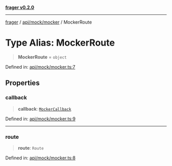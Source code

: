 [**frager v0.2.0**](../../../../README.md)

***

[frager](../../../../modules.md) / [api/mock/mocker](../README.md) / MockerRoute

# Type Alias: MockerRoute

> **MockerRoute** = `object`

Defined in: [api/mock/mocker.ts:7](https://github.com/kkatou7209/frager/blob/25da44507e44e35eaf72e7a7917a8e5de25272a7/lib/api/mock/mocker.ts#L7)

## Properties

### callback

> **callback**: [`MockerCallback`](MockerCallback.md)

Defined in: [api/mock/mocker.ts:9](https://github.com/kkatou7209/frager/blob/25da44507e44e35eaf72e7a7917a8e5de25272a7/lib/api/mock/mocker.ts#L9)

***

### route

> **route**: `Route`

Defined in: [api/mock/mocker.ts:8](https://github.com/kkatou7209/frager/blob/25da44507e44e35eaf72e7a7917a8e5de25272a7/lib/api/mock/mocker.ts#L8)
